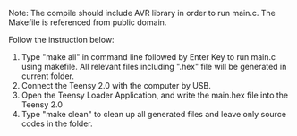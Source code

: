 Note: The compile should include AVR library in order to run main.c. The Makefile is referenced from public domain. 

Follow the instruction below:

1. Type "make all" in command line followed by Enter Key to run main.c using makefile. All relevant files including ".hex" file will be generated in current folder.
2. Connect the Teensy 2.0 with the computer by USB.
3. Open the Teensy Loader Application, and write the main.hex file into the Teensy 2.0
4. Type "make clean" to clean up all generated files and leave only source codes in the folder. 
